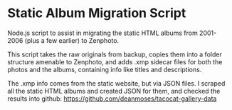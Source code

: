 Static Album Migration Script
================
Node.js script to assist in migrating the static HTML albums from 2001-2006 (plus a few earlier) to Zenphoto.

This script takes the raw originals from backup, copies them into a folder structure amenable to Zenphoto, and adds .xmp sidecar files for both the photos and the albums, containing info like titles and descriptions.

The .xmp info comes from the static website, but via JSON files.  I scraped all the static HTML albums and created JSON for them, and checked the results into github: https://github.com/deanmoses/tacocat-gallery-data
